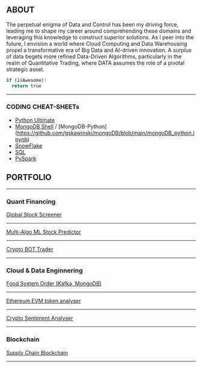 ## ABOUT

The perpetual enigma of Data and Control has been my driving force, leading me to shape my career around comprehending these domains and leveraging this knowledge to construct superior solutions. As I peer into the future, I envision a world where Cloud Computing and Data Warehousing propel a transformative era of Big Data and AI-driven innovation. A surplus of data begets more refined Data-Driven Algorithms, particularly in the realm of Quantitative Trading, where DATA assumes the role of a pivotal strategic asset.

```python
if (isAwesome):
  return true
```

---
### CODING CHEAT-SHEETs
  - [Python Ultimate](/files/ultimate_python_cheatsheet.ipynb)
  - [MongoDB Shell](https://github.com/gskawinski/mongoDB/blob/main/cheat_sheet.md) / [MongoDB-Python] (https://github.com/gskawinski/mongoDB/blob/main/mongoDB_python.ipynb)
  - [SnowFlake]()
  - [SQL]()
  - [PySpark]()

## PORTFOLIO
---
### Quant Financing 

[Global Stock Screener](/sample_page)

---
[Multi-Algo ML Stock Predictor ](/pdf/sample_presentation.pdf)

---
[Crypto BOT Trader](http://example.com/)

---

### Cloud & Data Enginnering

[Food System Order (Kafka, MongoDB)](/kafka)

---
[Ethereum EVM token analyser ](/bot_evm)

---
[Crypto Sentiment Analyser](/crypto_sentiment)

---

### Blockchain

[Supply Chain Blockchain](/blockchain)



---
